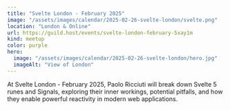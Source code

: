 ```yaml
---
title: "Svelte London - February 2025"
image: "/assets/images/calendar/2025-02-26-svelte-london/svelte.png"
location: "London & Online"
url: https://guild.host/events/svelte-london-february-5xay1m
kind: meetup
color: purple
hero:
  image: "/assets/images/calendar/2025-02-26-svelte-london/hero.jpg"
  imageAlt: "View of London"
---
```


At Svelte London - February 2025, Paolo Ricciuti will break down Svelte 5 runes and Signals, exploring their inner workings, potential pitfalls, and how they enable powerful reactivity in modern web applications.
